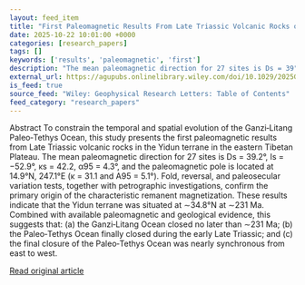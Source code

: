 ```yaml
---
layout: feed_item
title: "First Paleomagnetic Results From Late Triassic Volcanic Rocks of the Yidun Terrane, Eastern Tibetan Plateau: Constraints on the Closure of the Paleo‐Tethys Ocean"
date: 2025-10-22 10:01:00 +0000
categories: [research_papers]
tags: []
keywords: ['results', 'paleomagnetic', 'first']
description: "The mean paleomagnetic direction for 27 sites is Ds = 39"
external_url: https://agupubs.onlinelibrary.wiley.com/doi/10.1029/2025GL118769?af=R
is_feed: true
source_feed: "Wiley: Geophysical Research Letters: Table of Contents"
feed_category: "research_papers"
---
```


Abstract To constrain the temporal and spatial evolution of the Ganzi‐Litang Paleo‐Tethys Ocean, this study presents the first paleomagnetic results from Late Triassic volcanic rocks in the Yidun terrane in the eastern Tibetan Plateau. The mean paleomagnetic direction for 27 sites is Ds = 39.2°, Is = −52.9°, κs = 42.2, α95 = 4.3°, and the paleomagnetic pole is located at 14.9°N, 247.1°E (κ = 31.1 and A95 = 5.1°). Fold, reversal, and paleosecular variation tests, together with petrographic investigations, confirm the primary origin of the characteristic remanent magnetization. These results indicate that the Yidun terrane was situated at ∼34.8°N at ∼231 Ma. Combined with available paleomagnetic and geological evidence, this suggests that: (a) the Ganzi‐Litang Ocean closed no later than ∼231 Ma; (b) the Paleo‐Tethys Ocean finally closed during the early Late Triassic; and (c) the final closure of the Paleo‐Tethys Ocean was nearly synchronous from east to west.

[Read original article](https://agupubs.onlinelibrary.wiley.com/doi/10.1029/2025GL118769?af=R)
